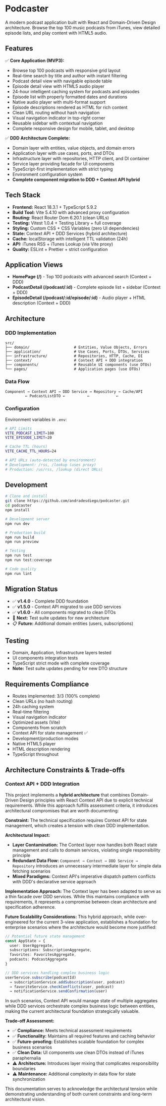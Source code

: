 # Podcaster

A modern podcast application built with React and Domain-Driven Design architecture. Browse the top 100 music podcasts from iTunes, view detailed episode lists, and play content with HTML5 audio.

## Features

✅ **Core Application (MVP3):**

- Browse top 100 podcasts with responsive grid layout
- Real-time search by title and author with instant filtering
- Podcast detail view with navigable episode table
- Episode detail view with HTML5 audio player
- 24-hour intelligent caching system for podcasts and episodes
- Episode list with properly formatted dates and durations
- Native audio player with multi-format support
- Episode descriptions rendered as HTML for rich content
- Clean URL routing without hash navigation
- Visual navigation indicator in top-right corner
- Reusable sidebar with contextual navigation
- Complete responsive design for mobile, tablet, and desktop

✅ **DDD Architecture Complete:**

- Domain layer with entities, value objects, and domain errors
- Application layer with use cases, ports, and DTOs
- Infrastructure layer with repositories, HTTP client, and DI container
- Service layer providing facade for UI components
- TypeScript-first implementation with strict typing
- Environment configuration system
- **Complete component migration to DDD + Context API hybrid**

## Tech Stack

- **Frontend:** React 18.3.1 + TypeScript 5.9.2
- **Build Tool:** Vite 5.4.10 with advanced proxy configuration
- **Routing:** React Router Dom 6.20.1 (clean URLs)
- **Testing:** Vitest 1.0.4 + Testing Library + full coverage
- **Styling:** Custom CSS + CSS Variables (zero UI dependencies)
- **State:** Context API + DDD Services (hybrid architecture)
- **Cache:** localStorage with intelligent TTL validation (24h)
- **API:** iTunes RSS + iTunes Lookup (via Vite proxy)
- **Quality:** ESLint + Prettier + strict configuration

## Application Views

- **HomePage (/)** - Top 100 podcasts with advanced search (Context + DDD)
- **PodcastDetail (/podcast/:id)** - Complete episode list + sidebar (Context + DDD)
- **EpisodeDetail (/podcast/:id/episode/:id)** - Audio player + HTML description (Context + DDD)

## Architecture

### DDD Implementation

```
src/
├── domain/                    # Entities, Value Objects, Errors
├── application/               # Use Cases, Ports, DTOs, Services
├── infrastructure/            # Repositories, HTTP, Cache, DI
├── context/                   # Context API + DDD integration
├── components/                # Reusable UI components (use DTOs)
└── pages/                     # Application pages (use DTOs)
```

### Data Flow

```
Component → Context API → DDD Service → Repository → Cache/API
         ← PodcastListDTO ←          ←            ←
```

### Configuration

Environment variables in `.env`:

```bash
# API Limits
VITE_PODCAST_LIMIT=100
VITE_EPISODE_LIMIT=20

# Cache TTL (hours)
VITE_CACHE_TTL_HOURS=24

# API URLs (auto-detected by environment)
# Development: /rss, /lookup (uses proxy)
# Production: /us/rss, /lookup (direct URLs)
```

## Development

```bash
# Clone and install
git clone https://github.com/andradesdiego/podcaster.git
cd podcaster
npm install

# Development server
npm run dev

# Production build
npm run build
npm run preview

# Testing
npm run test
npm run test:coverage

# Code quality
npm run lint
```

## Migration Status

- ✅ **v1.4.0** - Complete DDD foundation
- ✅ **v1.5.0** - Context API migrated to use DDD services
- ✅ **v1.6.0** - All components migrated to clean DTOs
- 🚧 **Next:** Test suite updates for new architecture
- 📋 **Future:** Additional domain entities (users, subscriptions)

## Testing

- Domain, Application, Infrastructure layers tested
- UI components integration tests
- TypeScript strict mode with complete coverage
- **Note:** Test suite updates pending for new DTO structure

## Requirements Compliance

- Routes implemented: 3/3 (100% complete)
- Clean URLs (no hash routing)
- 24h caching system
- Real-time filtering
- Visual navigation indicator
- Optimized assets (Vite)
- Components from scratch
- Context API for state management ✅
- Development/production modes
- Native HTML5 player
- HTML description rendering
- TypeScript throughout

## Architecture Constraints & Trade-offs

### Context API + DDD Integration

This project implements a **hybrid architecture** that combines Domain-Driven Design principles with React Context API due to explicit technical requirements. While this approach fulfills assessment criteria, it introduces architectural compromises that are worth documenting:

**Constraint:** The technical specification requires Context API for state management, which creates a tension with clean DDD implementation.

**Architectural Impact:**

- **Layer Contamination:** The Context layer now handles both React state management and calls to domain services, violating single responsibility principle
- **Redundant Data Flow:** `Component → Context → DDD Service → Repository` introduces an unnecessary intermediate layer for simple data fetching scenarios
- **Mixed Paradigms:** Context API's imperative dispatch pattern conflicts with DDD's declarative service approach

**Implementation Approach:**
The Context layer has been adapted to serve as a thin facade over DDD services. While this maintains compliance with requirements, it represents a compromise between clean architecture and specification adherence.

**Future Scalability Considerations:**
This hybrid approach, while over-engineered for the current 3-view application, establishes a foundation for enterprise scenarios where the architecture would become more justified:

```typescript
// Potential future state management
const AppState = {
  user: UserAggregate,
  subscriptions: SubscriptionAggregate,
  favorites: FavoritesAggregate,
  podcasts: PodcastAggregate
}

// DDD services handling complex business logic
userService.subscribe(podcastId)
  → subscriptionService.addSubscription(user, podcast)
  → favoriteService.checkConflicts(user, podcast)
  → notificationService.sendConfirmation(user)
```

In such scenarios, Context API would manage state of multiple aggregates while DDD services orchestrate complex business logic between entities, making the current architectural foundation strategically valuable.

**Trade-off Assessment:**

- ✅ **Compliance:** Meets technical assessment requirements
- ✅ **Functionality:** Maintains all required features and caching behavior
- ✅ **Future-proofing:** Establishes scalable foundation for complex business scenarios
- ✅ **Clean Data:** UI components use clean DTOs instead of iTunes paraphernalia
- ⚠️ **Architecture:** Introduces layer mixing that complicates responsibility boundaries
- ⚠️ **Maintenance:** Additional complexity in data flow for state synchronization

This documentation serves to acknowledge the architectural tension while demonstrating understanding of both current constraints and long-term architectural vision.
